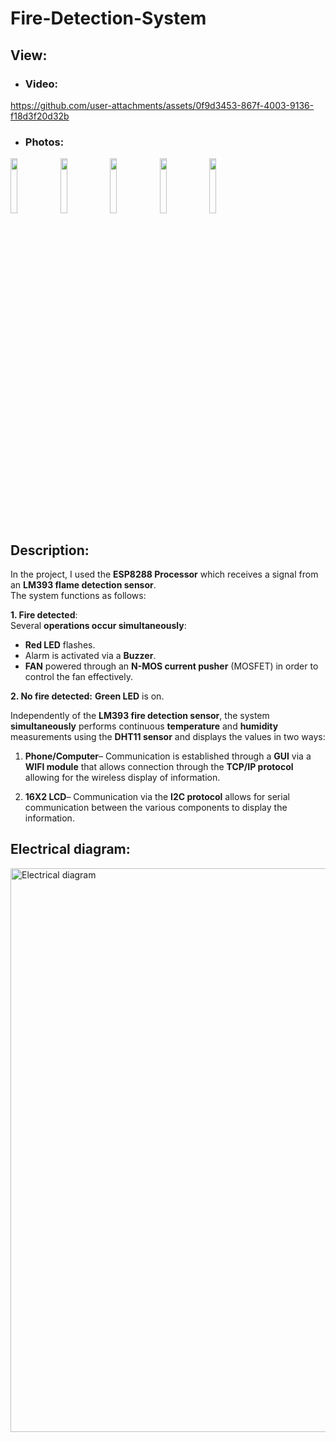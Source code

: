 # Fire-Detection-System
## View:
- ### Video:


https://github.com/user-attachments/assets/0f9d3453-867f-4003-9136-f18d3f20d32b


- ### Photos:
<img src="https://github.com/user-attachments/assets/6488e4da-5b37-48d6-8eae-b4324ced96be" width="15%"></img> 
<img src="https://github.com/user-attachments/assets/c5e0d2e0-fb81-4a64-8487-79a001bb3218" width="15%"></img> 
<img src="https://github.com/user-attachments/assets/a5b16994-3098-41de-a762-2e83be8e2247" width="15%"></img> 
<img src="https://github.com/user-attachments/assets/45ecedb3-f161-4676-9b5b-75babf77064a" width="15%"></img>
<img src="https://github.com/user-attachments/assets/7e94e1fc-8e90-4af9-aafb-625ea394c0aa" width="15%"></img> 

## Description:
In the project, I used the **ESP8288 Processor** which receives a signal from an **LM393 flame detection sensor**. 
<br>
The system functions as follows:

**1. Fire detected**:
<br>
Several **operations occur simultaneously**:
-	**Red LED** flashes.
-	Alarm is activated via a **Buzzer**.
-	**FAN** powered through an **N-MOS current pusher** (MOSFET) in order to control the fan effectively.

**2. No fire detected:**
**Green LED** is on.

Independently of the **LM393 fire detection sensor**, the system **simultaneously** performs continuous **temperature** and **humidity** measurements using the **DHT11 sensor** and displays the values in two ways:

1. **Phone/Computer**– Communication is established through a **GUI** via a **WIFI module** that allows connection through the **TCP/IP protocol** allowing for the wireless display of information.

2. **16X2 LCD**– Communication via the **I2C protocol** allows for  serial communication between the various components to display the information.


## Electrical diagram:
<img width="902" alt="Electrical diagram" src="https://github.com/user-attachments/assets/1880fa60-6480-4ad0-aa2c-f4179d125edc">
